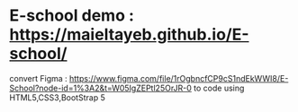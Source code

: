 # E-school demo : https://maieltayeb.github.io/E-school/
convert Figma : https://www.figma.com/file/1rOgbncfCP9cS1ndEkWWI8/E-School?node-id=1%3A2&t=W05IgZEPtl25OrJR-0
to code
using HTML5,CSS3,BootStrap 5
